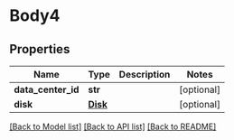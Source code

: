 # Body4

## Properties
Name | Type | Description | Notes
------------ | ------------- | ------------- | -------------
**data_center_id** | **str** |  | [optional] 
**disk** | [**Disk**](Disk.md) |  | [optional] 

[[Back to Model list]](../README.md#documentation-for-models) [[Back to API list]](../README.md#documentation-for-api-endpoints) [[Back to README]](../README.md)


